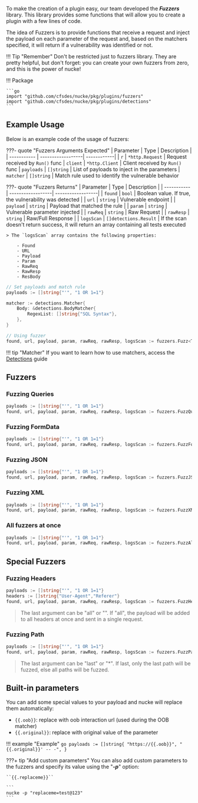 To make the creation of a plugin easy, our team developed the ***Fuzzers*** library. This library provides some functions that will allow you to create a plugin with a few lines of code.

The idea of Fuzzers is to provide functions that receive a request and inject the payload on each parameter of the request and, based on the matchers specified, it will return if a vulnerability was identified or not.

!!! Tip "Remember"
    Don't be restricted just to fuzzers library. They are pretty helpful, but don't forget: you can create your own fuzzers from zero, and this is the power of nucke!

!!! Package

    ```go
    import "github.com/cfsdes/nucke/pkg/plugins/fuzzers"
    import "github.com/cfsdes/nucke/pkg/plugins/detections"
    ```

## Example Usage

Below is an example code of the usage of fuzzers:

???- quote "Fuzzers Arguments Expected"
    | Parameter     | Type              | Description |
    | -----------   | ------------------| ------------|
    | `r`           | `*http.Request`    | Request received by `Run()` func
    | `client`      | `*http.Client`     | Client received by `Run()` func
    | `payloads`    | `[]string`          | List of payloads to inject in the parameters
    | `matcher`     | `[]string`          | Match rule used to identify the vulnerable behavior

???- quote "Fuzzers Returns"
    | Parameter     | Type              | Description       | 
    | -----------   | ------------------| ------------------| 
    | `found`       | `bool`            | Boolean value. If true, the vulnerability was detected    | 
    | `url`         | `string`          | Vulnerable endpoint          |
    | `payload`     | `string`          | Payload that matched the rule          |
    | `param`       | `string`          | Vulnerable parameter injected          |
    | `rawReq`      | `string`          | Raw Request     | 
    | `rawResp`     | `string`          | Raw/Full Response        |
    | `logsScan`    | `[]detections.Result` | If the scan doesn't return success, it will return an array containing all tests executed
    
    > The `logsScan` array contains the following properties:
    
        - Found
        - URL
        - Payload
        - Param
        - RawReq
        - RawResp
        - ResBody

```go
// Set payloads and match rule
payloads := []string{"'", "1 OR 1=1"}

matcher := detections.Matcher{
    Body: &detections.BodyMatcher{
        RegexList: []string{"SQL Syntax"},
    },
}

// Using fuzzer
found, url, payload, param, rawReq, rawResp, logsScan := fuzzers.Fuzz<TYPE>(r, client, pluginDir, payloads, matcher)
```


!!! tip "Matcher"
    If you want to learn how to use matchers, access the [Detections](/plugins/detections) guide

## Fuzzers

### Fuzzing Queries

```go
payloads := []string{"'", "1 OR 1=1"}
found, url, payload, param, rawReq, rawResp, logsScan := fuzzers.FuzzQuery(r, client, pluginDir, payloads, matcher)
```

### Fuzzing FormData

```go
payloads := []string{"'", "1 OR 1=1"}
found, url, payload, param, rawReq, rawResp, logsScan := fuzzers.FuzzFormData(r, client, pluginDir, payloads, matcher)
```

### Fuzzing JSON

```go
payloads := []string{"'", "1 OR 1=1"}
found, url, payload, param, rawReq, rawResp, logsScan := fuzzers.FuzzJSON(r, client, pluginDir, payloads, matcher)
```

### Fuzzing XML

```go
payloads := []string{"'", "1 OR 1=1"}
found, url, payload, param, rawReq, rawResp, logsScan := fuzzers.FuzzXML(r, client, pluginDir, payloads, matcher)
```

### All fuzzers at once

```go
payloads := []string{"'", "1 OR 1=1"}
found, url, payload, param, rawReq, rawResp, logsScan := fuzzers.FuzzAll(r, client, pluginDir, payloads, matcher)
```

## Special Fuzzers
### Fuzzing Headers

```go
payloads := []string{"'", "1 OR 1=1"}
headers := []string{"User-Agent","Referer"}
found, url, payload, param, rawReq, rawResp, logsScan := fuzzers.FuzzHeaders(r, client, pluginDir, payloads, headers, matcher, "all")
```
> The last argument can be "all" or "". If "all", the payload will be added to all headers at once and sent in a single request.

### Fuzzing Path

```go
payloads := []string{"'", "1 OR 1=1"}
found, url, payload, param, rawReq, rawResp, logsScan := fuzzers.FuzzPath(r, client, pluginDir, payloads, matcher, "last")
```
> The last argument can be "last" or "*". If last, only the last path will be fuzzed, else all paths will be fuzzed.




## Built-in parameters

You can add some special values to your payload and nucke will replace them automatically:

- `{{.oob}}`: replace with oob interaction url (used during the OOB matcher)
- `{{.original}}`: replace with original value of the parameter

!!! example "Example"
    ```go
    payloads := []string{
        "https://{{.oob}}",
        "{{.original}}' -- -",
    }
    ```

???+ tip "Add custom parameters"
    You can also add custom parameters to the fuzzers and specify its value using the "***-p***" option:

    ``{{.replaceme}}``

    ```
    nucke -p "replaceme=test@123"
    ```
